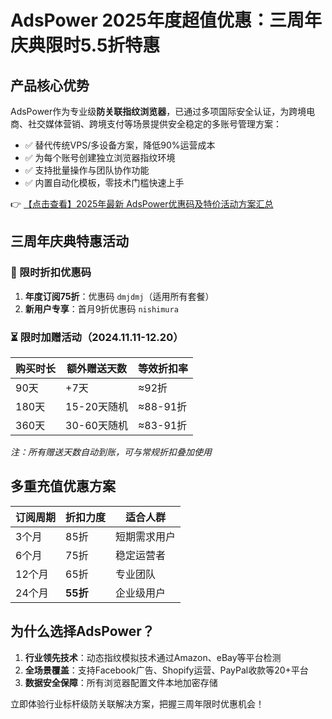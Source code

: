 # AdsPower 2025年度超值优惠：三周年庆典限时5.5折特惠

## 产品核心优势

AdsPower作为专业级**防关联指纹浏览器**，已通过多项国际安全认证，为跨境电商、社交媒体营销、跨境支付等场景提供安全稳定的多账号管理方案：

- ✅ 替代传统VPS/多设备方案，降低90%运营成本
- ✅ 为每个账号创建独立浏览器指纹环境
- ✅ 支持批量操作与团队协作功能
- ✅ 内置自动化模板，零技术门槛快速上手

👉 [【点击查看】2025年最新 AdsPower优惠码及特价活动方案汇总](https://bit.ly/adspower_free)

## 三周年庆典特惠活动

### 🎁 限时折扣优惠码
1. **年度订阅75折**：优惠码 `dmjdmj`（适用所有套餐）
2. **新用户专享**：首月9折优惠码 `nishimura`

### ⏳ 限时加赠活动（2024.11.11-12.20）
| 购买时长 | 额外赠送天数 | 等效折扣率 |
|---------|------------|-----------|
| 90天    | +7天       | ≈92折     |
| 180天   | 15-20天随机 | ≈88-91折  | 
| 360天   | 30-60天随机 | ≈83-91折  |

*注：所有赠送天数自动到账，可与常规折扣叠加使用*

## 多重充值优惠方案
| 订阅周期 | 折扣力度 | 适合人群 |
|---------|---------|---------|
| 3个月   | 85折    | 短期需求用户 |
| 6个月   | 75折    | 稳定运营者 |
| 12个月  | 65折    | 专业团队 |
| 24个月  | **55折** | 企业级用户 |

## 为什么选择AdsPower？
1. **行业领先技术**：动态指纹模拟技术通过Amazon、eBay等平台检测
2. **全场景覆盖**：支持Facebook广告、Shopify运营、PayPal收款等20+平台
3. **数据安全保障**：所有浏览器配置文件本地加密存储

立即体验行业标杆级防关联解决方案，把握三周年限时优惠机会！